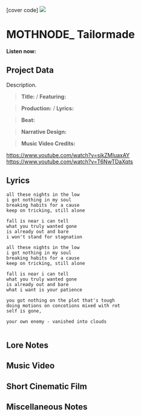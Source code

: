 [cover code] ![](57175019_319474918741616_8502199518755923887_n.jpg)

# MOTHNODE_ Tailormade

**Listen now:** 

## Project Data

Description.

> **Title:**  / **Featuring:** 

> **Production:**  / **Lyrics:** 

> **Beat:**

> **Narrative Design:**

> **Music Video Credits:**

https://www.youtube.com/watch?v=sjkZMIuaxAY
https://www.youtube.com/watch?v=T6NwTDaXqts

## Lyrics

```
all these nights in the low
i got nothing in my soul
breaking habits for a cause
keep on tricking, still alone

fall is near i can tell
what you truly wanted gone
is already out and bare
i won't stand for stagnation

all these nights in the low
i got nothing in my soul
breaking habits for a cause
keep on tricking, still alone

fall is near i can tell
what you truly wanted gone
is already out and bare
what i want is your patience

you got nothing on the plot that's tough
doing motions on concotions mixed with rot
self is gone, 

your own enemy - vanished into clouds 


```

## Lore Notes

## Music Video

## Short Cinematic Film

## Miscellaneous Notes
